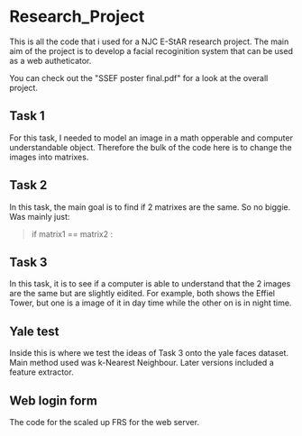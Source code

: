 # Research_Project

This is all the code that i used for a NJC E-StAR research project. The main aim of the project is to develop a facial recoginition system that can be used as a web autheticator.

You can check out the "SSEF poster final.pdf" for a look at the overall project. 

## Task 1

For this task, I needed to model an image in a math opperable and computer understandable object. Therefore the bulk of the code here is to change the images into matrixes. 

## Task 2

In this task, the main goal is to find if 2 matrixes are the same. So no biggie.
Was mainly just:
> if matrix1 == matrix2 : 

## Task 3

In this task, it is to see if a computer is able to understand that the 2 images are the same but are slightly eidited. For example, both shows the Effiel Tower, but one is a image of it in day time while the other on is in night time.

## Yale test

Inside this is where we test the ideas of Task 3 onto the yale faces dataset. Main method used was k-Nearest Neighbour. Later versions included a feature extractor.

## Web login form

The code for the scaled up FRS for the web server.
